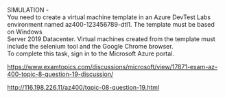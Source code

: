SIMULATION -<br/>You need to create a virtual machine template in an Azure DevTest Labs environment named az400-123456789-dtl1. The template must be based on Windows<br/>Server 2019 Datacenter. Virtual machines created from the template must include the selenium tool and the Google Chrome browser.<br/>To complete this task, sign in to the Microsoft Azure portal.<br/><p><a href="https://www.examtopics.com/discussions/microsoft/view/17871-exam-az-400-topic-8-question-19-discussion/">https://www.examtopics.com/discussions/microsoft/view/17871-exam-az-400-topic-8-question-19-discussion/</a></p><p><a href="http://116.198.226.11/az400/topic-08-question-19.html">http://116.198.226.11/az400/topic-08-question-19.html</a></p><script src="https://giscus.app/client.js"                    data-repo="azsamples/az204"                    data-repo-id="R_kgDOMRXzDQ"                    data-category="General"                    data-category-id="DIC_kwDOMRXzDc4Cgi27"                    data-mapping="pathname"                    data-strict="1"                    data-reactions-enabled="0"                    data-emit-metadata="0"                    data-input-position="bottom"                    data-theme="preferred_color_scheme"                    data-lang="en"                    crossorigin="anonymous"                    async>                    </script>